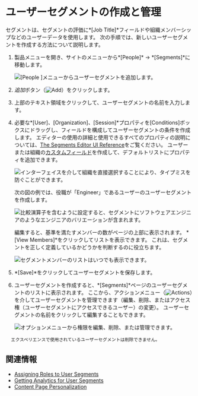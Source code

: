 # ユーザーセグメントの作成と管理

セグメントは、セグメントの評価に*[Job Title]*フィールドや組織メンバーシップなどのユーザーデータを使用します。 次の手順では、新しいユーザーセグメントを作成する方法について説明します。

1.  製品メニューを開き、サイトのメニューから*[People]* → *[Segments]*に移動します。

    ![[People ]メニューからユーザーセグメントを追加します。](./creating-and-managing-user-segments/images/01.png)

2.  *追加*ボタン（![Add](../../../images/icon-add.png)）をクリックします。

3.  上部のテキスト領域をクリックして、ユーザーセグメントの名前を入力します。

4.  必要な*[User]*、*[Organization]*、*[Session]*プロパティを[Conditions]ボックスにドラッグし、フィールドを構成してユーザーセグメントの条件を作成します。 エディターの使用の詳細と使用できるすべてのプロパティの説明については、[The Segments Editor UI Reference](./segments-editor-ui-reference.md)をご覧ください。 ユーザーまたは組織の[カスタムフィールド](TODO)を作成して、デフォルトリストにプロパティを追加できます。

    ![インターフェイスを介して組織を直接選択することにより、タイプミスを防ぐことができます。](./creating-and-managing-user-segments/images/02.png)

    次の図の例では、役職が「Engineer」であるユーザーのユーザーセグメントを作成します。

    ![比較演算子を含むように設定すると、セグメントにソフトウェアエンジニアのようなエンジニアのバリエーションが含まれます。](./creating-and-managing-user-segments/images/03.png)

    編集すると、基準を満たすメンバーの数がページの上部に表示されます。 *[View Members]*をクリックしてリストを表示できます。 これは、セグメントを正しく定義しているかどうかを判断するのに役立ちます。

    ![セグメントメンバーのリストはいつでも表示できます。](./creating-and-managing-user-segments/images/04.png)

5.  *[Save]*をクリックしてユーザーセグメントを保存します。

6.  ユーザーセグメントを作成すると、*[Segments]*ページのユーザーセグメントのリストに表示されます。 ここから、アクションメニュー（![Actions](../../../images/icon-actions.png)）を介してユーザーセグメントを管理できます（編集、削除、またはアクセス権（ユーザーセグメントにアクセスできるユーザー）の変更）。 ユーザーセグメントの名前をクリックして編集することもできます。

    ![オプションメニューから権限を編集、削除、または管理できます。](./creating-and-managing-user-segments/images/05.png)

``` note::
  エクスペリエンスで使用されているユーザーセグメントは削除できません。
```

## 関連情報

  - [Assigning Roles to User Segments](../../../users-and-permissions/roles-and-permissions/advanced-roles-and-permissions/assigning-roles-to-user-segments.md)
  - [Getting Analytics for User Segments](./getting-analytics-for-user-segments.md)
  - [Content Page Personalization](../experience-personalization/content-page-personalization.md)
